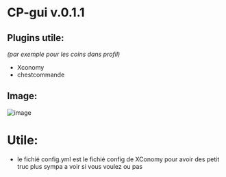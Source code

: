 # CP-gui v.0.1.1

## Plugins utile:
_(par exemple pour les coins dans profil)_
- Xconomy
- chestcommande
## Image:
![image](https://github.com/SahranREAL/CP-gui-navigation-/assets/94926019/5cdd0051-adcc-4c37-bea3-b5d8199e88c6)

# Utile:

- le fichié config.yml est le fichié config de XConomy pour avoir des petit truc plus sympa a voir si vous voulez ou pas
